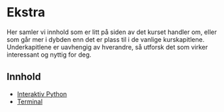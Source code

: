 # Ekstra

Her samler vi innhold som er litt på siden av det kurset handler om, eller som går mer i dybden enn det er plass til i de vanlige kurskapitlene. Underkapitlene er uavhengig av hverandre, så utforsk det som virker interessant og nyttig for deg.

## Innhold

* [Interaktiv Python](idle.md)
* [Terminal](terminal.md)

<!-- Aktuelle temaer:
* dekoratører
* Testing
-->
